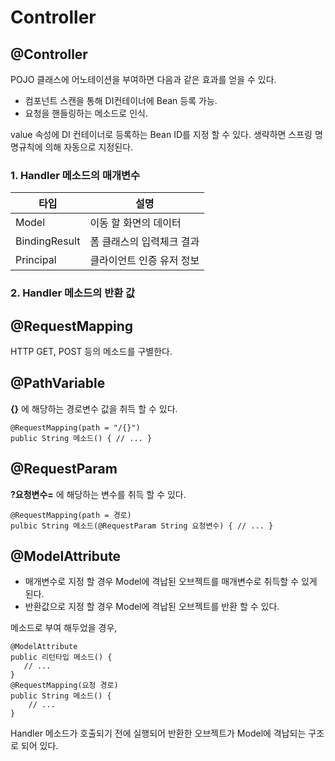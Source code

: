 # Controller

## @Controller
POJO 클래스에 어노테이션을 부여하면 다음과 같은 효과를 얻을 수 있다.
- 컴포넌트 스캔을 통해 DI컨테이너에 Bean 등록 가능.
- 요청을 핸들링하는 메소드로 인식.

value 속성에 DI 컨테이너로 등록하는 Bean ID를 지정 할 수 있다.
생략하면 스프링 명명규칙에 의해 자동으로 지정된다.

### 1. Handler 메소드의 매개변수
|타입|설명|
|---|---|
|Model|이동 할 화면의 데이터|
|BindingResult|폼 클래스의 입력체크 결과|
|Principal|클라이언트 인증 유저 정보|

### 2. Handler 메소드의 반환 값
## @RequestMapping
HTTP GET, POST 등의 메소드를 구별한다.


## @PathVariable
**{}** 에 해당하는 경로변수 값을 취득 할 수 있다.
```
@RequestMapping(path = "/{}")
public String 메소드() { // ... }
```
## @RequestParam
**?요청변수=** 에 해당하는 변수를 취득 할 수 있다.

```
@RequestMapping(path = 경로)
pulbic String 메소드(@RequestParam String 요청변수) { // ... }
```

## @ModelAttribute
- 매개변수로 지정 할 경우 Model에 격납된 오브젝트를 매개변수로 취득할 수 있게 된다.
- 반환값으로 지정 할 경우 Model에 격납된 오브젝트를 반환 할 수 있다.

메소드로 부여 해두었을 경우,
```
@ModelAttribute
public 리턴타입 메소드() {
   // ... 
}
@RequestMapping(요청 경로)
public String 메소드() {
    // ...
}
```
Handler 메소드가 호출되기 전에 실행되어 반환한 오브젝트가 Model에 격납되는 구조로 되어 있다.
